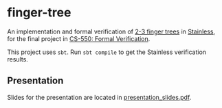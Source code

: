 # finger-tree
An implementation and formal verification of [2-3 finger trees](https://doi.org/10.1017/S0956796805005769) in [Stainless](https://github.com/epfl-lara/stainless), for the final project in [CS-550: Formal Verification](https://edu.epfl.ch/coursebook/en/formal-verification-CS-550).

This project uses `sbt`. Run `sbt compile` to get the Stainless verification results.

## Presentation
Slides for the presentation are located in [presentation\_slides.pdf](presentation_slides.pdf).
